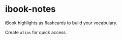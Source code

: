 # ibook-notes
iBook highlights as flashcards to build your vocabulary.

Create `alias` for quick access. 

